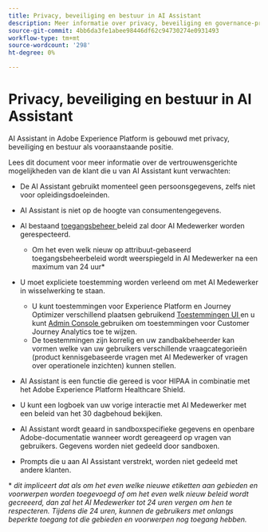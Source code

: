```yaml
---
title: Privacy, beveiliging en bestuur in AI Assistant
description: Meer informatie over privacy, beveiliging en governance-praktijken voor AI Assistant.
source-git-commit: 4bb6da3fe1abee98446df62c94730274e0931493
workflow-type: tm+mt
source-wordcount: '298'
ht-degree: 0%

---
```


# Privacy, beveiliging en bestuur in AI Assistant

AI Assistant in Adobe Experience Platform is gebouwd met privacy, beveiliging en bestuur als vooraanstaande positie.

Lees dit document voor meer informatie over de vertrouwensgerichte mogelijkheden van de klant die u van AI Assistant kunt verwachten:

* De AI Assistant gebruikt momenteel geen persoonsgegevens, zelfs niet voor opleidingsdoeleinden.
* AI Assistant is niet op de hoogte van consumentengegevens.
* Al bestaand [ toegangsbeheer ](https://experienceleague.adobe.com/en/docs/experience-platform/access-control/home) beleid zal door AI Medewerker worden gerespecteerd.

   * Om het even welk nieuw op attribuut-gebaseerd toegangsbeheerbeleid wordt weerspiegeld in AI Medewerker na een maximum van 24 uur&ast;

* U moet expliciete toestemming worden verleend om met AI Medewerker in wisselwerking te staan.

   * U kunt toestemmingen voor Experience Platform en Journey Optimizer verschillend plaatsen gebruikend [ Toestemmingen UI ](https://experienceleague.adobe.com/en/docs/experience-platform/access-control/abac/permissions-ui/browse) en u kunt [ Admin Console ](https://experienceleague.adobe.com/en/docs/experience-platform/access-control/ui/browse) gebruiken om toestemmingen voor Customer Journey Analytics toe te wijzen.
   * De toestemmingen zijn korrelig en uw zandbakbeheerder kan vormen welke van uw gebruikers verschillende vraagcategorieën (product kennisgebaseerde vragen met AI Medewerker of vragen over operationele inzichten) kunnen stellen.

* AI Assistant is een functie die gereed is voor HIPAA in combinatie met het Adobe Experience Platform Healthcare Shield.
* U kunt een logboek van uw vorige interactie met AI Medewerker met een beleid van het 30 dagbehoud bekijken.
* AI Assistant wordt geaard in sandboxspecifieke gegevens en openbare Adobe-documentatie wanneer wordt gereageerd op vragen van gebruikers. Gegevens worden niet gedeeld door sandboxen.
* Prompts die u aan AI Assistant verstrekt, worden niet gedeeld met andere klanten.

&ast; *dit impliceert dat als om het even welke nieuwe etiketten aan gebieden en voorwerpen worden toegevoegd of om het even welk nieuw beleid wordt gecreeerd, dan zal het AI Medewerker tot 24 uren vergen om hen te respecteren. Tijdens die 24 uren, kunnen de gebruikers met onlangs beperkte toegang tot die gebieden en voorwerpen nog toegang hebben.*
